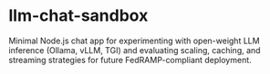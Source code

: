 # llm-chat-sandbox
Minimal Node.js chat app for experimenting with open-weight LLM inference (Ollama, vLLM, TGI) and evaluating scaling, caching, and streaming strategies for future FedRAMP-compliant deployment.
